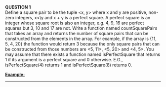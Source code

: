 <b>QUESTION 1</b> <br>
Define a square pair to be the tuple <x, y> where x and y are positive, non-zero integers, x<\y and x + y is a perfect square. A perfect square is an integer whose square root is also an integer, e.g. 4, 9, 16 are perfect squares but 3, 10 and 17 are not. Write a function named countSquarePairs that takes an array and returns the number of square pairs that can be constructed from the elements in the array. For example, if the array is {11, 5, 4, 20} the function would return 3 because the only square pairs that can be constructed from
those numbers are <5, 11>, <5, 20> and <4, 5>. You may assume that there exists a function named isPerfectSquare that returns 1 if its argument is a perfect square and 0 otherwise. E.G., isPerfectSquare(4) returns 1 and isPerfectSquare(8) returns 0.


<b><u>Example: </u></b> <br>


----------------------------------------------------------------------------------------------

